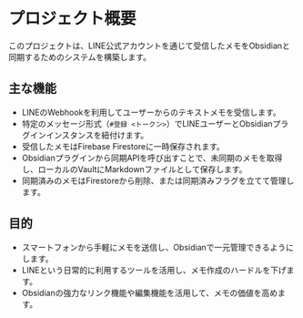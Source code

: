 # プロジェクト概要

このプロジェクトは、LINE公式アカウントを通じて受信したメモをObsidianと同期するためのシステムを構築します。

## 主な機能

- LINEのWebhookを利用してユーザーからのテキストメモを受信します。
- 特定のメッセージ形式（`#登録 <トークン>`）でLINEユーザーとObsidianプラグインインスタンスを紐付けます。
- 受信したメモはFirebase Firestoreに一時保存されます。
- Obsidianプラグインから同期APIを呼び出すことで、未同期のメモを取得し、ローカルのVaultにMarkdownファイルとして保存します。
- 同期済みのメモはFirestoreから削除、または同期済みフラグを立てて管理します。

## 目的

- スマートフォンから手軽にメモを送信し、Obsidianで一元管理できるようにします。
- LINEという日常的に利用するツールを活用し、メモ作成のハードルを下げます。
- Obsidianの強力なリンク機能や編集機能を活用して、メモの価値を高めます。